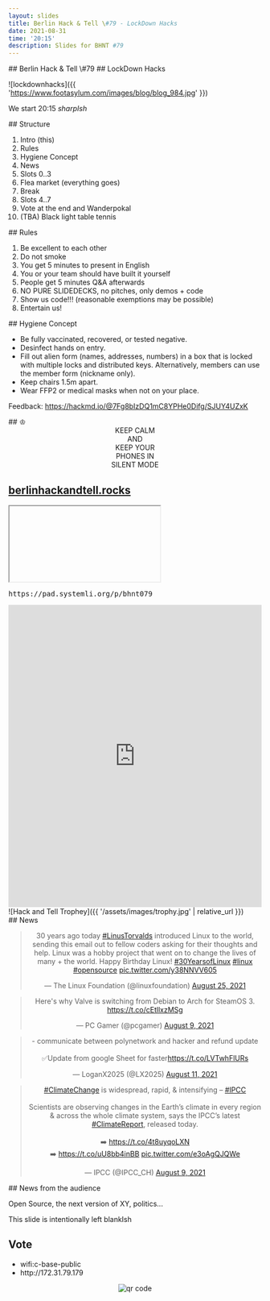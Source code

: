 ```yaml
---
layout: slides
title: Berlin Hack & Tell \#79 - LockDown Hacks
date: 2021-08-31
time: '20:15'
description: Slides for BHNT #79
---
```


<section data-markdown>
## Berlin Hack & Tell \#79
## LockDown Hacks

![lockdownhacks]({{ 'https://www.footasylum.com/images/blog/blog_984.jpg' }})

We start 20:15 *sharpIsh*
</section>

<section data-markdown>
## Structure

1. Intro (this)
1. Rules
1. Hygiene Concept
1. News
1. Slots 0..3
1. Flea market (everything goes)
1. Break
1. Slots 4..7
1. Vote at the end and Wanderpokal
1. (TBA) Black light table tennis
</section>

<section data-markdown>
## Rules

1. Be excellent to each other
2. Do not smoke
3. You get 5 minutes to present in English
4. You or your team should have built it yourself
5. People get 5 minutes Q&A afterwards
6. NO PURE SLIDEDECKS, no pitches, only demos + code
7. Show us code!!! (reasonable exemptions may be possible)
8. Entertain us!
</section>

<section data-markdown>
## Hygiene Concept

* Be fully vaccinated, recovered, or tested negative.
* Desinfect hands on entry.
* Fill out alien form (names, addresses, numbers) in a box that is locked with multiple locks and distributed keys. Alternatively, members can use the member form (nickname only).
* Keep chairs 1.5m apart.
* Wear FFP2 or medical masks when not on your place.

Feedback: https://hackmd.io/@7Fg8bIzDQ1mC8YPHe0Difg/SJUY4UZxK
</section>

<section data-markdown>
## &#9812;
<center>
KEEP CALM</br>
AND</br>
KEEP YOUR</br>
PHONES IN</br>
SILENT MODE</br>
</center>
</section>

<section>
<h2><a href="https://berlinhackandtell.rocks/">berlinhackandtell.rocks</a></h2>
<iframe class="stretch" data-src="https://berlinhackandtell.rocks"></iframe>
</section>

<section>
<pre>https://pad.systemli.org/p/bhnt079</pre>
<iframe name="embed_readwrite" src="https://pad.systemli.org/p/bhnt079?showControls=false&showChat=false&showLineNumbers=true&useMonospaceFont=true" width="100%" height="600" frameborder="0" class="stretch"></iframe>
</section>

<section data-markdown>
![Hack and Tell Trophey]({{ '/assets/images/trophy.jpg' | relative_url }})
</section>

<section data-markdown>
## News
</section>

<section>
<center>
<blockquote class="twitter-tweet"><p lang="en" dir="ltr">30 years ago today <a href="https://twitter.com/hashtag/LinusTorvalds?src=hash&amp;ref_src=twsrc%5Etfw">#LinusTorvalds</a> introduced Linux to the world, sending this email out to fellow coders asking for their thoughts and help. Linux was a hobby project that went on to change the lives of many + the world. Happy Birthday Linux! <a href="https://twitter.com/hashtag/30YearsofLinux?src=hash&amp;ref_src=twsrc%5Etfw">#30YearsofLinux</a> <a href="https://twitter.com/hashtag/linux?src=hash&amp;ref_src=twsrc%5Etfw">#linux</a> <a href="https://twitter.com/hashtag/opensource?src=hash&amp;ref_src=twsrc%5Etfw">#opensource</a> <a href="https://t.co/y38NNVV605">pic.twitter.com/y38NNVV605</a></p>&mdash; The Linux Foundation (@linuxfoundation) <a href="https://twitter.com/linuxfoundation/status/1430539222142885898?ref_src=twsrc%5Etfw">August 25, 2021</a></blockquote> <script async src="https://platform.twitter.com/widgets.js" charset="utf-8"></script>
</center>
</section>

<section>
<center>
<blockquote class="twitter-tweet"><p lang="en" dir="ltr">Here&#39;s why Valve is switching from Debian to Arch for SteamOS 3. <a href="https://t.co/cEtllxzMSg">https://t.co/cEtllxzMSg</a></p>&mdash; PC Gamer (@pcgamer) <a href="https://twitter.com/pcgamer/status/1424773118980247552?ref_src=twsrc%5Etfw">August 9, 2021</a></blockquote> <script async src="https://platform.twitter.com/widgets.js" charset="utf-8"></script>
</center>
</section>

<section>
<center>
<blockquote class="twitter-tweet"><p lang="en" dir="ltr">- communicate between polynetwork and hacker and refund update<br><br>✅Update from google Sheet for faster<a href="https://t.co/LVTwhFlURs">https://t.co/LVTwhFlURs</a></p>&mdash; LoganX2025 (@LX2025) <a href="https://twitter.com/LX2025/status/1425425465913712645?ref_src=twsrc%5Etfw">August 11, 2021</a></blockquote> <script async src="https://platform.twitter.com/widgets.js" charset="utf-8"></script>
</center>
</section>

<section>
<center>
<blockquote class="twitter-tweet"><p lang="en" dir="ltr"><a href="https://twitter.com/hashtag/ClimateChange?src=hash&amp;ref_src=twsrc%5Etfw">#ClimateChange</a> is widespread, rapid, &amp; intensifying – <a href="https://twitter.com/hashtag/IPCC?src=hash&amp;ref_src=twsrc%5Etfw">#IPCC</a><br><br>Scientists are observing changes in the Earth’s climate in every region &amp; across the whole climate system, says the IPCC’s latest <a href="https://twitter.com/hashtag/ClimateReport?src=hash&amp;ref_src=twsrc%5Etfw">#ClimateReport</a>, released today.<br><br>➡️ <a href="https://t.co/4t8uyqoLXN">https://t.co/4t8uyqoLXN</a><br>➡️ <a href="https://t.co/uU8bb4inBB">https://t.co/uU8bb4inBB</a> <a href="https://t.co/e3oAgQJQWe">pic.twitter.com/e3oAgQJQWe</a></p>&mdash; IPCC (@IPCC_CH) <a href="https://twitter.com/IPCC_CH/status/1424647550871670788?ref_src=twsrc%5Etfw">August 9, 2021</a></blockquote> <script async src="https://platform.twitter.com/widgets.js" charset="utf-8"></script>
</center>
</section>

<section data-markdown>
## News from the audience

Open Source, the next version of XY, politics...
</section>

<section data-markdown>
This slide is intentionally left blankIsh
</section>


<section>
<h2>Vote</h2>

<ul>
<li>wifi:c-base-public</li>
<li>http://172.31.79.179</li>
</ul>
<center>
<img src="http://api.qrserver.com/v1/create-qr-code/?color=000000&amp;bgcolor=FFFFFF&amp;data=http%3A%2F%2F172.31.79.179&amp;qzone=1&amp;margin=0&amp;size=400x400&amp;ecc=L" alt="qr code" />
</center>
</section>
